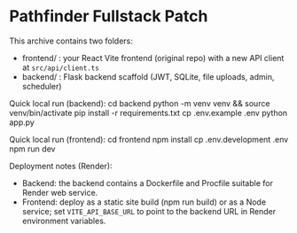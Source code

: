 Pathfinder Fullstack Patch
==========================

This archive contains two folders:
- frontend/  : your React Vite frontend (original repo) with a new API client at `src/api/client.ts`
- backend/   : Flask backend scaffold (JWT, SQLite, file uploads, admin, scheduler)

Quick local run (backend):
  cd backend
  python -m venv venv && source venv/bin/activate
  pip install -r requirements.txt
  cp .env.example .env
  python app.py

Quick local run (frontend):
  cd frontend
  npm install
  cp .env.development .env
  npm run dev

Deployment notes (Render):
- Backend: the backend contains a Dockerfile and Procfile suitable for Render web service.
- Frontend: deploy as a static site build (npm run build) or as a Node service; set `VITE_API_BASE_URL`
  to point to the backend URL in Render environment variables.
